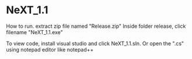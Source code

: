 # NeXT_1.1

How to run.
extract zip file named "Release.zip"
Inside folder release, click filename "NeXT_1.1.exe"

To view code, install visual studio and click NeXT_1.1.sln. 
Or open the ".cs" using notepad editor like notepad++
